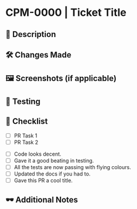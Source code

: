 # CPM-0000 | Ticket Title

## 📝 Description

<!-- Quick overview of what's happening in this PR. -->

## 🛠️ Changes Made

<!-- What did you do? -->

## 🖼️ Screenshots (if applicable)

<!-- Pictures or it didn't happen! -->

## 🌌 Testing

<!-- How sure are we that this won't break the universe? -->

## 🌟 Checklist

- [ ] PR Task 1
- [ ] PR Task 2
<!-- pr agnostic test -->
- [ ] Code looks decent.
- [ ] Gave it a good beating in testing.
- [ ] All the tests are now passing with flying colours.
- [ ] Updated the docs if you had to.
- [ ] Gave this PR a cool title.

## 🕶️ Additional Notes

<!-- Anything else the cool kids should know? -->
